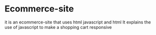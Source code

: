 # Ecommerce-site
it is an ecommerce-site that uses html javascript and html
It explains the use of javascript to make a shopping cart responsive